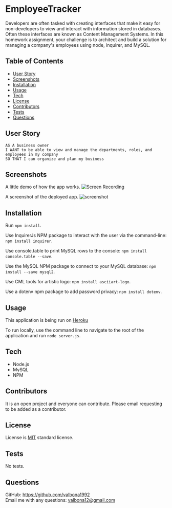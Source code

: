 # EmployeeTracker
Developers are often tasked with creating interfaces that make it easy for non-developers to view and interact with information stored in databases. Often these interfaces are known as Content Management Systems. In this homework assignment, your challenge is to architect and build a solution for managing a company's employees using node, inquirer, and MySQL.

## Table of Contents 
  
  * [User Story](#userstory)
  * [Screenshots](#screenshots)
  * [Installation](#installation)
  * [Usage](#usage)
  * [Tech](#tech)
  * [License](#license)
  * [Contributors](#contributors)
  * [Tests](#tests)
  * [Questions](#questions)

## User Story

```
AS A business owner
I WANT to be able to view and manage the departments, roles, and employees in my company
SO THAT I can organize and plan my business
```

## Screenshots 
A little demo of how the app works. 
![Screen Recording](Assets/notetaker.gif)

A screenshot of the deployed app. 
<img src="Assets/NoteTaker.png" alt="screenshot" />

## Installation
Run `npm install`. 

Use InquirerJs NPM package to interact with the user via the command-line: `npm install inquirer`.

Use console.table to print MySQL rows to the console: `npm install console.table --save`.

Use the MySQL NPM package to connect to your MySQL database: `npm install --save mysql2`.

Use CML tools for artistic logo: `npm install asciiart-logo`.

Use a dotenv npm package to add password privacy: `npm install dotenv`.

## Usage
This application is being run on [Heroku](https://notetakervalbona.herokuapp.com/)

To run locally, use the command line to navigate to the root of the application and run `node server.js`. 

## Tech
- Node.js
- MySQL
- NPM


## Contributors
It is an open project and everyone can contribute. Please email requesting to be added as a contributor.
  
## License
License is [MIT](https://opensource.org/licenses/MIT) standard license.

## Tests
No tests. 

## Questions
GitHub: https://github.com/valbona1992  <br/>
Email me with any questions: valbona12@gmail.com 